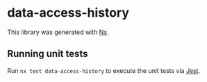 # data-access-history

This library was generated with [Nx](https://nx.dev).

## Running unit tests

Run `nx test data-access-history` to execute the unit tests via [Jest](https://jestjs.io).
